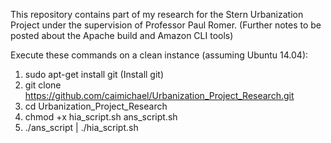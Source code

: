 This repository contains part of my research for the Stern Urbanization Project under the supervision of Professor Paul Romer.
(Further notes to be posted about the Apache build and Amazon CLI tools)

Execute these commands on a clean instance (assuming Ubuntu 14.04):

1. sudo apt-get install git (Install git)
2. git clone https://github.com/caimichael/Urbanization_Project_Research.git
3. cd Urbanization_Project_Research
4. chmod +x hia_script.sh ans_script.sh
5. ./ans_script | ./hia_script.sh 
